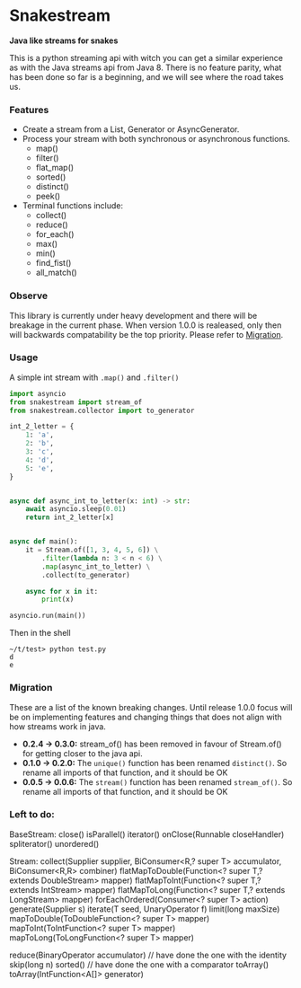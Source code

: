 # Snakestream
**Java like streams for snakes**

This is a python streaming api with witch you can get a similar experience as with the Java streams api from Java 8. There is no feature parity, what has been done so far is a beginning, and we will see where the road takes us.

### Features
- Create a stream from a List, Generator or AsyncGenerator.
- Process your stream with both synchronous or asynchronous functions.
	- map()
	- filter()
	- flat_map()
    - sorted()
    - distinct()
    - peek()
- Terminal functions include:
	- collect()
	- reduce()
    - for_each()
    - max()
    - min()
    - find_fist()
    - all_match()

### Observe
This library is currently under heavy development and there will be breakage in the current phase. When version 1.0.0 is realeased, only then will backwards compatability be the top priority. Please refer to [Migration](#migration).


### Usage
A simple int stream with `.map()` and `.filter()`
```python
import asyncio
from snakestream import stream_of
from snakestream.collector import to_generator

int_2_letter = {
    1: 'a',
    2: 'b',
    3: 'c',
    4: 'd',
    5: 'e',
}


async def async_int_to_letter(x: int) -> str:
    await asyncio.sleep(0.01)
    return int_2_letter[x]


async def main():
    it = Stream.of([1, 3, 4, 5, 6]) \
        .filter(lambda n: 3 < n < 6) \
        .map(async_int_to_letter) \
        .collect(to_generator)

    async for x in it:
        print(x)

asyncio.run(main())

```
Then in the shell
```shell
~/t/test> python test.py
d
e
```

### Migration
These are a list of the known breaking changes. Until release 1.0.0 focus will be on implementing features and changing things that does not align with how streams work in java.
- **0.2.4 -> 0.3.0:** stream_of() has been removed in favour of Stream.of() for getting closer to the java api.
- **0.1.0 -> 0.2.0:** The `unique()` function has been renamed `distinct()`. So rename all imports of that function, and it should be OK
- **0.0.5 -> 0.0.6:** The `stream()` function has been renamed `stream_of()`. So rename all imports of that function, and it should be OK

### Left to do:

BaseStream:
close()
isParallel()
iterator()
onClose(Runnable closeHandler)
spliterator()
unordered()

Stream:
collect(Supplier<R> supplier, BiConsumer<R,? super T> accumulator, BiConsumer<R,R> combiner)
flatMapToDouble(Function<? super T,? extends DoubleStream> mapper)
flatMapToInt(Function<? super T,? extends IntStream> mapper)
flatMapToLong(Function<? super T,? extends LongStream> mapper)
forEachOrdered(Consumer<? super T> action)
generate(Supplier<T> s)
iterate(T seed, UnaryOperator<T> f)
limit(long maxSize)
mapToDouble(ToDoubleFunction<? super T> mapper)
mapToInt(ToIntFunction<? super T> mapper)
mapToLong(ToLongFunction<? super T> mapper)

reduce(BinaryOperator<T> accumulator) // have done the one with the identity
skip(long n)
sorted() // have done the one with a comparator
toArray()
toArray(IntFunction<A[]> generator)
